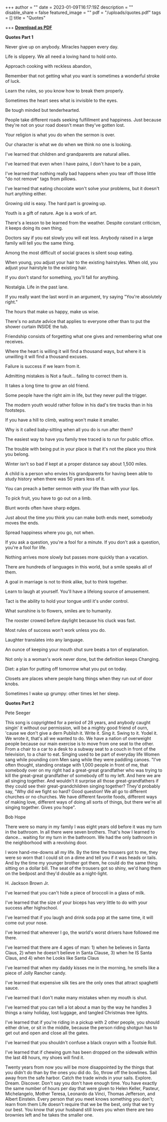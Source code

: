 +++
author = ""
date = 2023-01-09T16:17:19Z
description = ""
disable_share = false
featured_image = ""
pdf = "/uploads/quotes.pdf"
tags = []
title = "Quotes"

+++
[**Download as PDF**](/uploads/quotes.pdf)

**Quotes Part 1**

Never give up on anybody. Miracles happen every day.

Life is slippery. We all need a loving hand to hold onto.

Approach cooking with reckless abandon,

Remember that not getting what you want is sometimes a wonderful stroke of luck.

Learn the rules, so you know how to break them properly.

Sometimes the heart sees what is invisible to the eyes.

Be tough minded but tenderhearted.

People take different roads seeking fulfillment and happiness. Just because they're not on your road doesn't mean they've gotten lost.

Your religion is what you do when the sermon is over.

Our character is what we do when we think no one is looking.

I've learned that children and grandparents are natural allies.

I've learned that even when I have pains, I don't have to be a pain,

I've learned that nothing really bad happens when you tear off those little "do not remove" tags from pillows.

I've learned that eating chocolate won't solve your problems, but it doesn't hurt anything either.

Growing old is easy. The hard part is growing up.

Youth is a gift of nature. Age is a work of art.

There's a lesson to be learned from the weather. Despite constant criticism, it keeps doing its own thing.

Doctors say if you eat slowly you will eat less. Anybody raised in a large family will tell you the same thing.

Among the most difficult of social graces is silent soup eating.

When young, you adjust your hair to the existing hairstyles. When old, you adjust your hairstyle to the existing hair.

If you don't stand for something, you'll fall for anything.

Nostalgia. Life in the past lane.

If you really want the last word in an argument, try saying "You're absolutely right."

The hours that make us happy, make us wise.

There's no astute advice that applies to everyone other than to put the shower curtain INSIDE the tub.

Friendship consists of forgetting what one gives and remembering what one receives.

Where the heart is willing it will find a thousand ways, but where it is unwilling it will find a thousand excuses.

Failure is success if we learn from it.

Admitting mistakes is Not a fault… failing to correct them is.

It takes a long time to grow an old friend.

Some people have the right aim in life, but they never pull the trigger.

The modern youth would rather follow in his dad's tire tracks than in his footsteps.

If you have a hill to climb, waiting won't make it smaller.

Why is it called baby-sitting when all you do is run after them?

The easiest way to have you family tree traced is to run for public office.

The trouble with being put in your place is that it's not the place you think you belong.

Winter isn't so bad if kept at a proper distance say about 1,500 miles.

A child is a person who envies his grandparents for having been able to study history when there was 50 years less of it.

You can preach a better sermon with your life than with your lips.

To pick fruit, you have to go out on a limb.

Blunt words often have sharp edges.

Just about the time you think you can make both ends meet, somebody moves the ends.

Spread happiness where you go, not when.

If you ask a question, you're a fool for a minute. If you don't ask a question, you're a fool for life.

Nothing arrives more slowly but passes more quickly than a vacation.

There are hundreds of languages in this world, but a smile speaks all of them.

A goal in marriage is not to think alike, but to think together.

Learn to laugh at yourself. You'll have a lifelong source of amusement.

Tact is the ability to hold your tongue until it's under control.

What sunshine is to flowers, smiles are to humanity.

The rooster crowed before daylight because his cluck was fast.

Most rules of success won't work unless you do.

Laughter translates into any language.

An ounce of keeping your mouth shut sure beats a ton of explanation.

Not only is a woman's work never done, but the definition keeps Changing.

Diet: a plan for putting off tomorrow what you put on today.

Closets are places where people hang things when they run out of door knobs.

Sometimes I wake up grumpy: other times let her sleep.

**Quotes Part 2**

Pete Seeger

This song is copyrighted for a period of 28 years, and anybody caught singin' it without our permission, will be a mighty good friend of ourn, 'cause we don't give a dern Publish it. Write it. Sing it. Swing to it. Yodel it. We wrote it, that's all we wanted to do. We have a nation of overweight people because our main exercise is to move from one seat to the other. From a chair to a car to a desk to a subway seat to a couch in front of the television, to a chair to eat. Singing used to be part of everyday life Women sang while pounding corn Men sang while they were paddling canoes. "I've often thought, standing onstage with 1,000 people in front of me, that somebody over on my right had a great-great grandfather who was trying to kill the great-great grandfather of somebody off to my left. And here we are all singing together. And wouldn't it surprise all those great-grandfathers if they could see their great-grandchildren singing together? They'd probably say, "Why did we fight so hard? Good question! We all go to different churches or no churches. We have different favorite foods, different ways of making love, different ways of doing all sorts of things, but there we're all singing together. Gives you hope".

Bob Hope

There were so many in my family I was eight years old before it was my turn in the bathroom. In all there were seven brothers. That's how I learned to dance… waiting for my turn in the bathroom. We had the only bathroom in the neighborhood with a revolving door.

I wore hand-me-downs all my life. By the time the trousers got to me, they were so worn that I could sit on a dime and tell you if it was heads or tails. And by the time my younger brother got them, he could do the same thing sitting on a dollar bill. The seat of the trousers got so shiny, we'd hang them on the bedpost and they'd double as a night-light.

H. Jackson Brown Jr.

I've learned that you can't hide a piece of broccoli in a glass of milk.

I've learned that the size of your biceps has very little to do with your success after highschool.

I've learned that if you laugh and drink soda pop at the same time, it will come out your nose.

I've learned that wherever I go, the world's worst drivers have followed me there.

I've learned that there are 4 ages of man: 1) when he believes in Santa Claus, 2) when he doesn't believe in Santa Clause, 3) when he IS Santa Claus, and 4) when he Looks like Santa Claus

I've learned that when my daddy kisses me in the morning, he smells like a piece of Jolly Rancher candy.

I've learned that expensive silk ties are the only ones that attract spaghetti sauce.

I've learned that I don't make many mistakes when my mouth is shut.

I've learned that you can tell a lot about a man by the way he handles 3 things a rainy holiday, lost luggage, and tangled Christmas tree lights.

I've learned that if you're riding in a pickup with 2 other people, you should either drive, or sit in the middle, because the person riding shotgun has to get out and open and close all the gates.

I've learned that you shouldn't confuse a black crayon with a Tootsie Roll.

I've learned that if chewing gum has been dropped on the sidewalk within the last 48 hours, my shoes will find it.

Twenty years from now you will be more disappointed by the things that you didn't do than by the ones you did do. So, throw off the bowlines. Sail away from the safe harbor. Catch the trade winds in your sails. Explore. Dream. Discover. Don't say you don't have enough time. You have exactly the same number of hours per day that were given to Helen Keller, Pasteur, Michelangelo, Mother Teresa, Leonardo da Vinci, Thomas Jefferson, and Albert Einstein. Every person that you meet knows something you don't; learn from them Life doesn't require that we be the best, only that we try our best. You know that your husband still loves you when there are two brownies left and he takes the smaller one.
